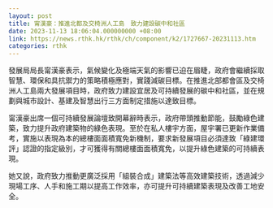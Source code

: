 ```yaml
---
layout: post
title: 甯漢豪：推進北都及交椅洲人工島　致力建設碳中和社區
date: 2023-11-13 18:06:04.000000000 +08:00
link: https://news.rthk.hk/rthk/ch/component/k2/1727667-20231113.htm
categories: rthk
---
```


發展局局長甯漢豪表示，氣候變化及極端天氣的影響已迫在眉睫，政府會繼續採取智慧、環保和具抗禦力的策略積極應對，實踐減碳目標。在推進北部都會區及交椅洲人工島兩大發展項目時，政府致力建設宜居及可持續發展的碳中和社區，並在規劃與城市設計、基建及智慧出行三方面制定措施以達致目標。

甯漢豪出席一個可持續發展論壇致開幕辭時表示，政府帶頭推動節能，鼓勵綠色建築，致力提升政府建築物的綠色表現。至於在私人樓宇方面，屋宇署已更新作業備考，實施以表現為本的總樓面面積寬免新機制，要求新發展項目必須達致「綠建環評」認證的指定級別，才可獲得有關總樓面面積寬免，以提升綠色建築的可持續表現。

她又說，政府致力推動更廣泛採用「組裝合成」建築法等高效建築技術，透過減少現場工序、人手和施工期以提高工作效率，亦可提升可持續建築表現及改善工地安全。
